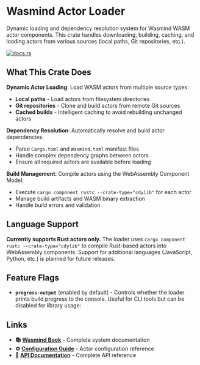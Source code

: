 # Wasmind Actor Loader

Dynamic loading and dependency resolution system for Wasmind WASM actor components. This crate handles downloading, building, caching, and loading actors from various sources (local paths, Git repositories, etc.).

[![docs.rs](https://docs.rs/Wasmind_actor_loader/badge.svg)](https://docs.rs/Wasmind_actor_loader)

## What This Crate Does

**Dynamic Actor Loading**: Load WASM actors from multiple source types:
- **Local paths** - Load actors from filesystem directories
- **Git repositories** - Clone and build actors from remote Git sources
- **Cached builds** - Intelligent caching to avoid rebuilding unchanged actors

**Dependency Resolution**: Automatically resolve and build actor dependencies:
- Parse `Cargo.toml` and `Wasmind.toml` manifest files
- Handle complex dependency graphs between actors
- Ensure all required actors are available before loading

**Build Management**: Compile actors using the WebAssembly Component Model:
- Execute `cargo component rustc --crate-type="cdylib"` for each actor
- Manage build artifacts and WASM binary extraction
- Handle build errors and validation

## Language Support

**Currently supports Rust actors only.** The loader uses `cargo component rustc --crate-type="cdylib"` to compile Rust-based actors into WebAssembly components. Support for additional languages (JavaScript, Python, etc.) is planned for future releases.

## Feature Flags

- **`progress-output`** (enabled by default) - Controls whether the loader prints build progress to the console. Useful for CLI tools but can be disabled for library usage:

## Links

- **📚 [Wasmind Book](https://silasmarvin.github.io/wasmind/)** - Complete system documentation
- **⚙️ [Configuration Guide](../Wasmind_config/)** - Actor configuration reference
- **📖 [API Documentation](https://docs.rs/Wasmind_actor_loader)** - Complete API reference

